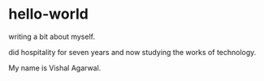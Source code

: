 # hello-world

writing a bit about myself. 

did hospitality for seven years and now studying the works of technology. 

My name is Vishal Agarwal.
